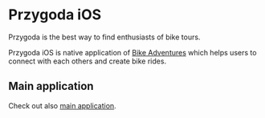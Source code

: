 # Przygoda iOS

Przygoda is the best way to find enthusiasts of bike tours.

Przygoda iOS is native application of [Bike Adventures](http://www.sportoweprzygody.pl) which helps users to connect
with each others and create bike rides.

## Main application

Check out also [main application](https://github.com/VirrageS/przygoda).
